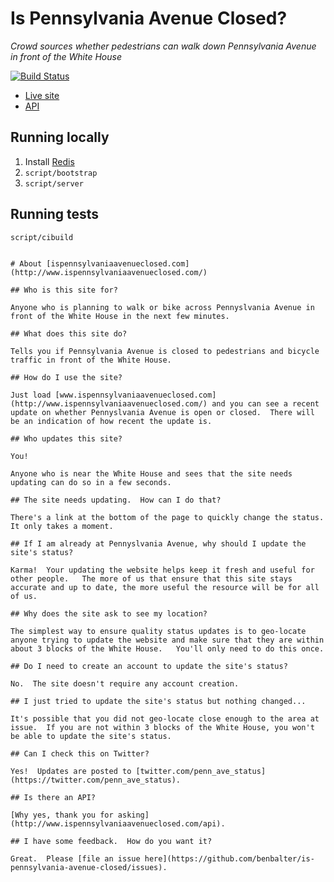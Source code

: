 # Is Pennsylvania Avenue Closed?

*Crowd sources whether pedestrians can walk down Pennsylvania Avenue in front of the White House*

[![Build Status](https://travis-ci.org/benbalter/is-pennsylvania-avenue-closed.svg?branch=master)](https://travis-ci.org/benbalter/is-pennsylvania-avenue-closed)

* [Live site](http://www.ispennsylvaniaavenueclosed.com/)
* [API](http://www.ispennsylvaniaavenueclosed.com/api)

## Running locally

1. Install [Redis](http://redis.io/)
2. `script/bootstrap`
3. `script/server`

## Running tests

`script/cibuild`

~~~~~~~~~~~~~~~~~~~~~~~~~~~~~~~~~~~~~

# About [ispennsylvaniaavenueclosed.com](http://www.ispennsylvaniaavenueclosed.com/)

## Who is this site for?  

Anyone who is planning to walk or bike across Pennyslvania Avenue in front of the White House in the next few minutes.  

## What does this site do?  

Tells you if Pennsylvania Avenue is closed to pedestrians and bicycle traffic in front of the White House.  

## How do I use the site?  

Just load [www.ispennsylvaniaavenueclosed.com](http://www.ispennsylvaniaavenueclosed.com/) and you can see a recent update on whether Pennyslvania Avenue is open or closed.  There will be an indication of how recent the update is.  

## Who updates this site?  

You!  

Anyone who is near the White House and sees that the site needs updating can do so in a few seconds.

## The site needs updating.  How can I do that?  

There's a link at the bottom of the page to quickly change the status.  It only takes a moment.  

## If I am already at Pennyslvania Avenue, why should I update the site's status?  

Karma!  Your updating the website helps keep it fresh and useful for other people.   The more of us that ensure that this site stays accurate and up to date, the more useful the resource will be for all of us.  

## Why does the site ask to see my location?  

The simplest way to ensure quality status updates is to geo-locate anyone trying to update the website and make sure that they are within about 3 blocks of the White House.   You'll only need to do this once.  

## Do I need to create an account to update the site's status?  

No.  The site doesn't require any account creation.  

## I just tried to update the site's status but nothing changed...

It's possible that you did not geo-locate close enough to the area at issue.  If you are not within 3 blocks of the White House, you won't be able to update the site's status.  

## Can I check this on Twitter?  

Yes!  Updates are posted to [twitter.com/penn_ave_status](https://twitter.com/penn_ave_status).

## Is there an API?  

[Why yes, thank you for asking](http://www.ispennsylvaniaavenueclosed.com/api).  

## I have some feedback.  How do you want it?  

Great.  Please [file an issue here](https://github.com/benbalter/is-pennsylvania-avenue-closed/issues).  

